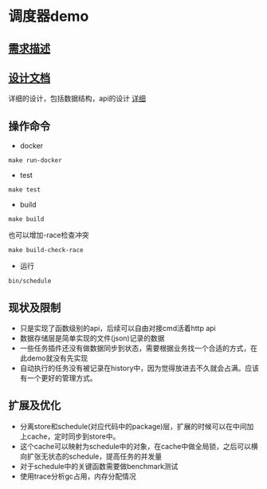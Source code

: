 # 调度器demo

## [需求描述](./Describe.md)

## [设计文档](./designs/design.md)
详细的设计，包括数据结构，api的设计
[详细](./designs/implement_v1.md)

## 操作命令
- docker
```shell
make run-docker
```

- test
```shell
make test
```

- build
```shell
make build
```
也可以增加-race检查冲突
```shell
make build-check-race
```

- 运行
```shell
bin/schedule
```

## 现状及限制
- 只是实现了函数级别的api，后续可以自由对接cmd活着http api
- 数据存储层是简单实现的文件(json)记录的数据
- 一些任务插件还没有做数据同步到状态，需要根据业务找一个合适的方式，在此demo就没有先实现
- 自动执行的任务没有被记录在history中，因为觉得放进去不久就会占满。应该有一个更好的管理方式。

## 扩展及优化
- 分离store和schedule(对应代码中的package)层，扩展的时候可以在中间加上cache，定时同步到store中。
- 这个cache可以映射为schedule中的对象，在cache中做全局锁，之后可以横向扩张无状态的schedule，提高任务的并发量
- 对于schedule中的关键函数需要做benchmark测试
- 使用trace分析gc占用，内存分配情况

